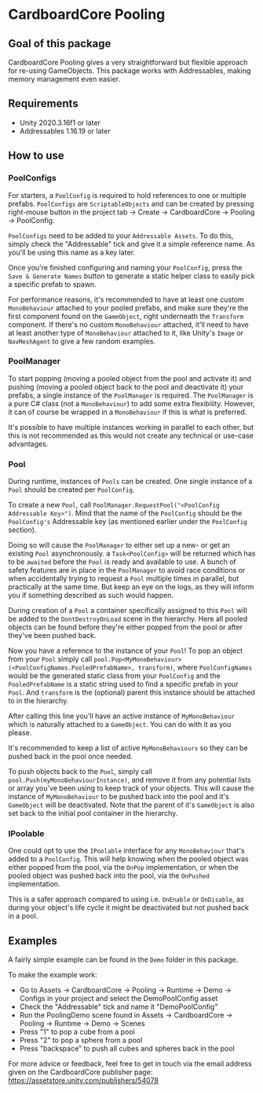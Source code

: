 ﻿# CardboardCore Pooling

## Goal of this package
CardboardCore Pooling gives a very straightforward but flexible approach for re-using GameObjects. This package works with Addressables, making memory management even easier.

## Requirements
- Unity 2020.3.16f1 or later
- Addressables 1.16.19 or later

## How to use
### PoolConfigs
For starters, a `PoolConfig` is required to hold references to one or multiple prefabs. `PoolConfigs` are `ScriptableObjects` and can be created by pressing
right-mouse button in the project tab -> Create -> CardboardCore -> Pooling -> PoolConfig.

`PoolConfigs` need to be added to your `Addressable Assets`. To do this, simply check the "Addressable" tick and give it a simple reference name. As you'll be using this name as a key later. 

Once you're finished configuring and naming your `PoolConfig`, press the `Save & Generate Names` button to generate a static helper class to easily pick a specific prefab to spawn.

For performance reasons, it's recommended to have at least one custom `MonoBehaviour` attached to your pooled prefabs, and make sure they're the first component found on the `GameObject`, right underneath the `Transform` component.
If there's no custom `MonoBehaviour` attached, it'll need to have at least another type of `MonoBehaviour` attached to it, like Unity's `Image` or `NavMeshAgent` to give a few random examples.

### PoolManager
To start popping (moving a pooled object from the pool and activate it) and pushing (moving a pooled object back to the pool and deactivate it) your prefabs,
a single instance of the `PoolManager` is required. The `PoolManager` is a pure C# class (not a `MonoBehaviour`) to add some extra flexibility. However, it can of course be wrapped
in a `MonoBehaviour` if this is what is preferred.

It's possible to have multiple instances working in parallel to each other, but this is not recommended as this would not create any technical or use-case advantages.

### Pool
During runtime, instances of `Pools` can be created. One single instance of a `Pool` should be created per `PoolConfig`.

To create a new `Pool`, call `PoolManager.RequestPool("<PoolConfig Addressable Key>")`. Mind that the name of the `PoolConfig` should be the
`PoolConfig's` Addressable key (as mentioned earlier under the `PoolConfig` section).

Doing so will cause the `PoolManager` to either set up a new- or get an existing `Pool` asynchronously. a `Task<PoolConfig>` will be returned which has to be `awaited` before
the `Pool` is ready and available to use. A bunch of safety features are in place in the `PoolManager` to avoid race conditions or when accidentally trying to
request a `Pool` multiple times in parallel, but practically at the same time. But keep an eye on the logs, as they will inform you if something described as such would happen.

During creation of a `Pool` a container specifically assigned to this `Pool` will be added to the `DontDestroyOnLoad` scene in the hierarchy. Here all pooled objects can be found before they're
either popped from the pool or after they've been pushed back.

Now you have a reference to the instance of your `Pool`! To pop an object from your `Pool` simply call `pool.Pop<MyMonoBehaviour>(<PoolConfigNames.PooledPrefabName>, transform)`, where
`PoolConfigNames` would be the generated static class from your `PoolConfig` and the `PooledPrefabName` is a static string used to find a specific prefab in your `Pool`. And `transform` is the (optional) parent
this instance should be attached to in the hierarchy.

After calling this line you'll have an active instance of `MyMonoBehaviour` which is naturally attached to a `GameObject`. You can do with it as you please.

It's recommended to keep a list of active `MyMonoBehaviours` so they can be pushed back in the pool once needed.

To push objects back to the `Pool`, simply call `pool.Push(myMonoBehaviourInstance)`, and remove it from any potential lists or array you've been using to keep track of your objects.
This will cause the instance of `MyMonoBehaviour` to be pushed back into the pool and it's `GameObject` will be deactivated. Note that the parent of it's `GameObject` is also set back to the
initial pool container in the hierarchy.

### IPoolable
One could opt to use the `IPoolable` interface for any `MonoBehaviour` that's added to a `PoolConfig`. This will help knowing when the pooled object was either
popped from the pool, via the `OnPop` implementation, or when the pooled object was pushed back into the pool, via the `OnPushed` implementation.

This is a safer approach compared to using i.e. `OnEnable` or `OnDisable`, as during your object's life cycle it might be deactivated but not pushed back in a pool.

## Examples
A fairly simple example can be found in the `Demo` folder in this package.

To make the example work:
- Go to Assets -> CardboardCore -> Pooling -> Runtime -> Demo -> Configs in your project and select the DemoPoolConfig asset
- Check the "Addressable" tick and name it "DemoPoolConfig"
- Run the PoolingDemo scene found in Assets -> CardboardCore -> Pooling -> Runtime -> Demo -> Scenes
- Press "1" to pop a cube from a pool
- Press "2" to pop a sphere from a pool
- Press "backspace" to push all cubes and spheres back in the pool

For more advice or feedback, feel free to get in touch via the
email address given on the CardboardCore publisher page: https://assetstore.unity.com/publishers/54078
